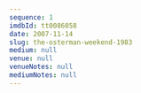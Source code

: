 ```yaml
---
sequence: 1
imdbId: tt0086058
date: 2007-11-14
slug: the-osterman-weekend-1983
medium: null
venue: null
venueNotes: null
mediumNotes: null
---
```


